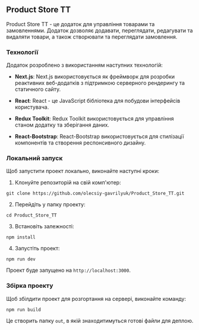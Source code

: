## Product Store TT

Product Store TT - це додаток для управління товарами та замовленнями. Додаток дозволяє додавати, переглядати, редагувати та видаляти товари, а також створювати та переглядати замовлення.

### Технології

Додаток розроблено з використанням наступних технологій:

- **Next.js**: Next.js використовується як фреймворк для розробки реактивних веб-додатків з підтримкою серверного рендерингу та статичного сайту.

- **React**: React - це JavaScript бібліотека для побудови інтерфейсів користувача.

- **Redux Toolkit**: Redux Toolkit використовується для управління станом додатку та зберігання даних.

- **React-Bootstrap**: React-Bootstrap використовується для стилізації компонентів та створення респонсивного дизайну.

### Локальний запуск

Щоб запустити проект локально, виконайте наступні кроки:

1. Клонуйте репозиторій на свій комп'ютер:

```
git clone https://github.com/olecsiy-gavrilyuk/Product_Store_TT.git
```

2. Перейдіть у папку проекту:

```
cd Product_Store_TT
```

3. Встановіть залежності:

```
npm install
```

4. Запустіть проект:

```
npm run dev
```

Проект буде запущено на `http://localhost:3000`.

### Збірка проекту

Щоб збілдити проект для розгортання на сервері, виконайте команду:

```
npm run build
```

Це створить папку `out`, в якій знаходитимуться готові файли для деплою.

